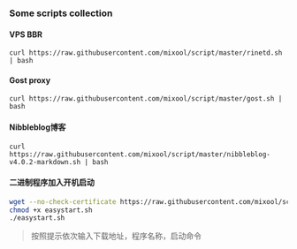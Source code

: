 ### Some scripts collection

#### VPS BBR
`curl https://raw.githubusercontent.com/mixool/script/master/rinetd.sh | bash`

#### Gost proxy
`curl https://raw.githubusercontent.com/mixool/script/master/gost.sh | bash`

#### Nibbleblog博客
`curl https://raw.githubusercontent.com/mixool/script/master/nibbleblog-v4.0.2-markdown.sh | bash`

#### 二进制程序加入开机启动
```bash
wget --no-check-certificate https://raw.githubusercontent.com/mixool/script/master/easystart.sh
chmod +x easystart.sh
./easystart.sh
```
> 按照提示依次输入下载地址，程序名称，启动命令  
